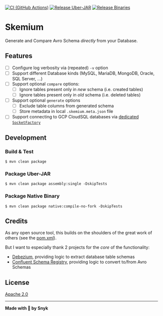 [![CI (GitHub Actions)](https://github.com/snyk/skemium/actions/workflows/ci.yaml/badge.svg)](https://github.com/snyk/skemium/actions/workflows/ci.yaml)
[![Release Uber-JAR](https://github.com/snyk/skemium/actions/workflows/release-uberjar.yaml/badge.svg)](https://github.com/snyk/skemium/actions/workflows/release-uberjar.yaml)
[![Release Binaries](https://github.com/snyk/skemium/actions/workflows/release-binaries.yaml/badge.svg)](https://github.com/snyk/skemium/actions/workflows/release-binaries.yaml)

# Skemium

Generate and Compare Avro Schema _directly_ from your Database.

## Features

* [ ] Configure log verbosity via (repeated) `-v` option
* [ ] Support different Database kinds (MySQL, MariaDB, MongoDB, Oracle, SQL Server, ...)
* [ ] Support optional `compare` options:
  * [ ] Ignore tables present only in _new_ schema (i.e. created tables)
  * [ ] Ignore tables present only in _old_ schema (i.e. deleted tables)
* [ ] Support optional `generate` options
  * [ ] Exclude table columns from generated schema
  * [ ] Store metadata in local `.skemium.meta.json` file
* [ ] Support connecting to GCP CloudSQL databases via
      [dedicated `SocketFactory`](https://github.com/GoogleCloudPlatform/cloud-sql-jdbc-socket-factory)

## Development

### Build & Test

```shell
$ mvn clean package
```

### Package Uber-JAR

```shell
$ mvn clean package assembly:single -DskipTests
```

### Package Native Binary

```shell
$ mvn clean package native:compile-no-fork -DskipTests
```

## Credits

As any open source tool, this builds on the shoulders of the great work of others (see the [pom.xml](./pom.xml)).

But I want to especially thank 2 projects for the _core_ of the functionality:
  * [Debezium](https://github.com/debezium/debezium), providing logic to extract database table schemas
  * [Confluent Schema Registry](https://github.com/confluentinc/schema-registry),
    providing logic to convert to/from Avro Schemas

## License

[Apache 2.0](./LICENSE)

---

**Made with 💜 by Snyk**
